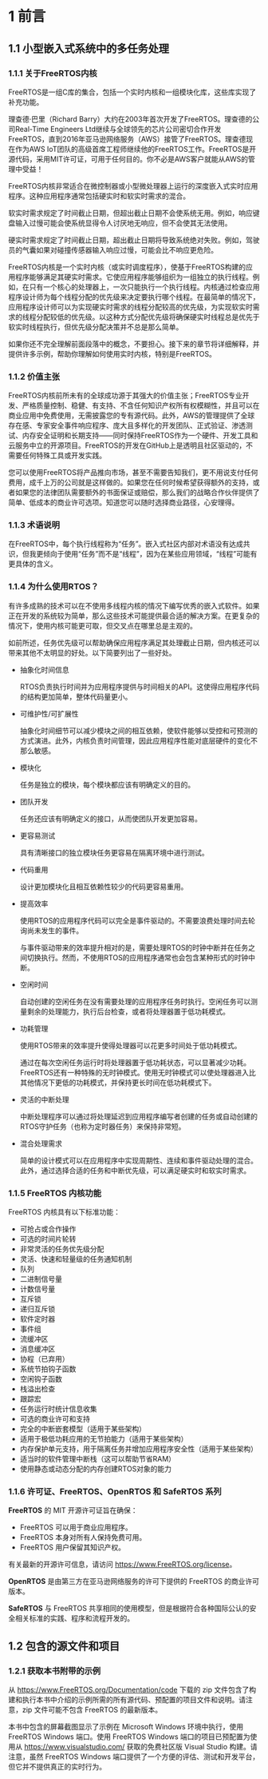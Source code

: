 # 1 前言

## 1.1 小型嵌入式系统中的多任务处理

### 1.1.1 关于FreeRTOS内核

FreeRTOS是一组C库的集合，包括一个实时内核和一组模块化库，这些库实现了补充功能。

理查德·巴里（Richard Barry）大约在2003年首次开发了FreeRTOS。理查德的公司Real-Time Engineers Ltd继续与全球领先的芯片公司密切合作开发FreeRTOS，直到2016年亚马逊网络服务（AWS）接管了FreeRTOS。理查德现在作为AWS IoT团队的高级首席工程师继续他的FreeRTOS工作。FreeRTOS是开源代码，采用MIT许可证，可用于任何目的。你不必是AWS客户就能从AWS的管理中受益！

FreeRTOS内核非常适合在微控制器或小型微处理器上运行的深度嵌入式实时应用程序。这种应用程序通常包括硬实时和软实时需求的混合。

软实时需求规定了时间截止日期，但超出截止日期不会使系统无用。例如，响应键盘输入过慢可能会使系统显得令人讨厌地无响应，但不会使其无法使用。

硬实时需求规定了时间截止日期，超出截止日期将导致系统绝对失败。例如，驾驶员的气囊如果对碰撞传感器输入响应过慢，可能会比不响应更危险。

FreeRTOS内核是一个实时内核（或实时调度程序），使基于FreeRTOS构建的应用程序能够满足其硬实时需求。它使应用程序能够组织为一组独立的执行线程。例如，在只有一个核心的处理器上，一次只能执行一个执行线程。内核通过检查应用程序设计师为每个线程分配的优先级来决定要执行哪个线程。在最简单的情况下，应用程序设计师可以为实现硬实时需求的线程分配较高的优先级，为实现软实时需求的线程分配较低的优先级。以这种方式分配优先级将确保硬实时线程总是优先于软实时线程执行，但优先级分配决策并不总是那么简单。

如果你还不完全理解前面段落中的概念，不要担心。接下来的章节将详细解释，并提供许多示例，帮助你理解如何使用实时内核，特别是FreeRTOS。


### 1.1.2 价值主张

FreeRTOS内核前所未有的全球成功源于其强大的价值主张；FreeRTOS专业开发、严格质量控制、稳健、有支持、不含任何知识产权所有权模糊性，并且可以在商业应用中免费使用，无需披露您的专有源代码。此外，AWS的管理提供了全球存在感、专家安全事件响应程序、庞大且多样化的开发团队、正式验证、渗透测试、内存安全证明和长期支持——同时保持FreeRTOS作为一个硬件、开发工具和云服务中立的开源项目。FreeRTOS的开发在GitHub上是透明且社区驱动的，不需要任何特殊工具或开发实践。

您可以使用FreeRTOS将产品推向市场，甚至不需要告知我们，更不用说支付任何费用，成千上万的公司就是这样做的。如果您在任何时候希望获得额外的支持，或者如果您的法律团队需要额外的书面保证或赔偿，那么我们的战略合作伙伴提供了简单、低成本的商业许可选项。知道您可以随时选择商业路径，心安理得。


### 1.1.3 术语说明

在FreeRTOS中，每个执行线程称为“任务”。嵌入式社区内部对术语没有达成共识，但我更倾向于使用“任务”而不是“线程”，因为在某些应用领域，“线程”可能有更具体的含义。

### 1.1.4 为什么使用RTOS？

有许多成熟的技术可以在不使用多线程内核的情况下编写优秀的嵌入式软件。如果正在开发的系统较为简单，那么这些技术可能提供最合适的解决方案。在更复杂的情况下，使用内核可能更可取，但交叉点在哪里总是主观的。

如前所述，任务优先级可以帮助确保应用程序满足其处理截止日期，但内核还可以带来其他不太明显的好处。以下简要列出了一些好处。

- 抽象化时间信息

  RTOS负责执行时间并为应用程序提供与时间相关的API。这使得应用程序代码的结构更加简单，整体代码量更小。

- 可维护性/可扩展性

  抽象化时间细节可以减少模块之间的相互依赖，使软件能够以受控和可预测的方式演进。此外，内核负责时间管理，因此应用程序性能对底层硬件的变化不那么敏感。

- 模块化

  任务是独立的模块，每个模块都应该有明确定义的目的。

- 团队开发

  任务还应该有明确定义的接口，从而使团队开发更加容易。

- 更容易测试

  具有清晰接口的独立模块任务更容易在隔离环境中进行测试。

- 代码重用

  设计更加模块化且相互依赖性较少的代码更容易重用。

- 提高效率

  使用RTOS的应用程序代码可以完全是事件驱动的。不需要浪费处理时间去轮询尚未发生的事件。

  与事件驱动带来的效率提升相对的是，需要处理RTOS的时钟中断并在任务之间切换执行。然而，不使用RTOS的应用程序通常也会包含某种形式的时钟中断。

- 空闲时间

  自动创建的空闲任务在没有需要处理的应用程序任务时执行。空闲任务可以测量剩余的处理能力，执行后台检查，或者将处理器置于低功耗模式。

- 功耗管理

  使用RTOS带来的效率提升使得处理器可以花更多时间处于低功耗模式。

  通过在每次空闲任务运行时将处理器置于低功耗状态，可以显著减少功耗。FreeRTOS还有一种特殊的无时钟模式。使用无时钟模式可以使处理器进入比其他情况下更低的功耗模式，并保持更长时间在低功耗模式下。

- 灵活的中断处理

  中断处理程序可以通过将处理延迟到应用程序编写者创建的任务或自动创建的RTOS守护任务（也称为定时器任务）来保持非常短。

- 混合处理需求

  简单的设计模式可以在应用程序中实现周期性、连续和事件驱动处理的混合。此外，通过选择合适的任务和中断优先级，可以满足硬实时和软实时需求。

### 1.1.5 FreeRTOS 内核功能

FreeRTOS 内核具有以下标准功能：

- 可抢占或合作操作
- 可选的时间片轮转
- 非常灵活的任务优先级分配
- 灵活、快速和轻量级的任务通知机制
- 队列
- 二进制信号量
- 计数信号量
- 互斥锁
- 递归互斥锁
- 软件定时器
- 事件组
- 流缓冲区
- 消息缓冲区
- 协程（已弃用）
- 系统节拍钩子函数
- 空闲钩子函数
- 栈溢出检查
- 跟踪宏
- 任务运行时统计信息收集
- 可选的商业许可和支持
- 完全的中断嵌套模型（适用于某些架构）
- 适用于极低功耗应用的无节拍能力（适用于某些架构）
- 内存保护单元支持，用于隔离任务并增加应用程序安全性（适用于某些架构）
- 适当时的软件管理中断栈（这可以帮助节省RAM）
- 使用静态或动态分配的内存创建RTOS对象的能力


### 1.1.6 许可证、FreeRTOS、OpenRTOS 和 SafeRTOS 系列

**FreeRTOS** 的 MIT 开源许可证旨在确保：

- FreeRTOS 可以用于商业应用程序。
- FreeRTOS 本身对所有人保持免费可用。
- FreeRTOS 用户保留其知识产权。

有关最新的开源许可信息，请访问 <https://www.FreeRTOS.org/license>。

**OpenRTOS** 是由第三方在亚马逊网络服务的许可下提供的 FreeRTOS 的商业许可版本。

**SafeRTOS** 与 FreeRTOS 共享相同的使用模型，但是根据符合各种国际公认的安全相关标准的实践、程序和流程开发的。

## 1.2 包含的源文件和项目

### 1.2.1 获取本书附带的示例

从 <https://www.FreeRTOS.org/Documentation/code> 下载的 zip 文件包含了构建和执行本书中介绍的示例所需的所有源代码、预配置的项目文件和说明。请注意，zip 文件可能不包含 FreeRTOS 的最新版本。

本书中包含的屏幕截图显示了示例在 Microsoft Windows 环境中执行，使用 FreeRTOS Windows 端口。使用 FreeRTOS Windows 端口的项目已预配置为使用从 <https://www.visualstudio.com/> 获取的免费社区版 Visual Studio 构建。请注意，虽然 FreeRTOS Windows 端口提供了一个方便的评估、测试和开发平台，但它并不提供真正的实时行为。


